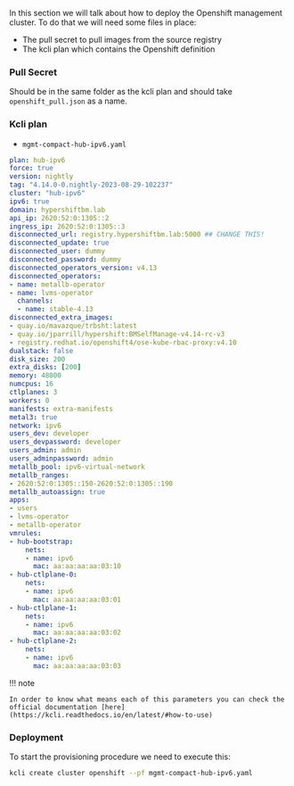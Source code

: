 In this section we will talk about how to deploy the Openshift management cluster. To do that we will need some files in place:

- The pull secret to pull images from the source registry
- The kcli plan which contains the Openshift definition

### Pull Secret

Should be in the same folder as the kcli plan and should take `openshift_pull.json` as a name.

### Kcli plan

- `mgmt-compact-hub-ipv6.yaml`

```yaml
plan: hub-ipv6
force: true
version: nightly
tag: "4.14.0-0.nightly-2023-08-29-102237"
cluster: "hub-ipv6"
ipv6: true
domain: hypershiftbm.lab
api_ip: 2620:52:0:1305::2
ingress_ip: 2620:52:0:1305::3
disconnected_url: registry.hypershiftbm.lab:5000 ## CHANGE THIS!
disconnected_update: true
disconnected_user: dummy
disconnected_password: dummy
disconnected_operators_version: v4.13
disconnected_operators:
- name: metallb-operator
- name: lvms-operator
  channels:
  - name: stable-4.13
disconnected_extra_images:
- quay.io/mavazque/trbsht:latest
- quay.io/jparrill/hypershift:BMSelfManage-v4.14-rc-v3
- registry.redhat.io/openshift4/ose-kube-rbac-proxy:v4.10
dualstack: false
disk_size: 200
extra_disks: [200]
memory: 48000
numcpus: 16
ctlplanes: 3
workers: 0
manifests: extra-manifests
metal3: true
network: ipv6
users_dev: developer
users_devpassword: developer
users_admin: admin
users_adminpassword: admin
metallb_pool: ipv6-virtual-network
metallb_ranges:
- 2620:52:0:1305::150-2620:52:0:1305::190
metallb_autoassign: true
apps:
- users
- lvms-operator
- metallb-operator
vmrules:
- hub-bootstrap:
    nets:
    - name: ipv6
      mac: aa:aa:aa:aa:03:10
- hub-ctlplane-0:
    nets:
    - name: ipv6
      mac: aa:aa:aa:aa:03:01
- hub-ctlplane-1:
    nets:
    - name: ipv6
      mac: aa:aa:aa:aa:03:02
- hub-ctlplane-2:
    nets:
    - name: ipv6
      mac: aa:aa:aa:aa:03:03
```

!!! note

    In order to know what means each of this parameters you can check the official documentation [here](https://kcli.readthedocs.io/en/latest/#how-to-use)

### Deployment

To start the provisioning procedure we need to execute this:

```bash
kcli create cluster openshift --pf mgmt-compact-hub-ipv6.yaml
```
